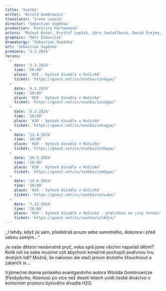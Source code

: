 ```yaml
---
title: 'Svatba'
writer: 'Witold Gombrowicz'
translator: 'Irena Lexová'
director: 'Sebastian Vopěnka'
production: 'Karolína Hartmanová'
actors: 'Matouš Košař, Kryštof Lepšík, Sára Jančaříková, David Šrejma, Petr Šimoníček, Anna Dickmannová'
graphics: 'Petr Šimoníček'
dramaturgy: 'Sebastian Vopěnka'
art: 'Sebastian Vopěnka'
premiere: '3.3.2024'
reruns:
  -
    date: '3.3.2024'
    time: '20:00'
    place: 'H2O - bytové divadlo v Košické'
    ticket: 'https://goout.net/cs/svatba/szvvgyw/'
  -
    date: '4.3.2024'
    time: '20:00'
    place: 'H2O - bytové divadlo v Košické'
    ticket: 'https://goout.net/cs/svatba/szuvgyw/'
  -
    date: '5.3.2024'
    time: '20:00'
    place: 'H2O - bytové divadlo v Košické'
    ticket: 'https://goout.net/cs/svatba/sztvgyw/'
  -
    date: '13.4.2024'
    time: '20:00'
    place: 'H2O - bytové divadlo v Košické'
    ticket: 'https://goout.net/cs/svatba/sznhpyw/'
  -  
    date: '24.5.2024'
    time: '20:00'
    place: 'H2O - bytové divadlo v Košické'
    ticket: 'https://goout.net/cs/svatba/szmhpyw/'
  -  
    date: '14.6.2024'
    time: '20:00'
    place: 'H2O - bytové divadlo v Košické'
    ticket: 'https://goout.net/cs/svatba/sznuubx/'
  -  
    date: '7.12.2024'
    time: '20:00'
    place: 'H2O - bytové divadlo v Košické - přeloženo na jiný termín'
    ticket: 'https://goout.net/cs/svatba/szlddjx/'
---
```

,,I tehdy, když jsi sám, předstíráš pouze sebe samotného, dokonce i před sebou samým…“

Je naše dětství nenávratně pryč, nebo spíš jsme všichni napořád dětmi? Kolik rolí na sebe musíme vzít abychom konečně pochopili podivnou hru druhých lidí? Možná, že nakonec ale stačí jenom druhého šťouchnout a zatančit si…

Výjimečné drama polského avantgardního autora Witolda Gombrowicze (Ferdydurke, Kosmos) po více než deseti letech uvidí české diváctvo v komorním prostoru bytového divadla H2O.

     
